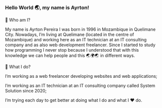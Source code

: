 ### Hello World 🌏, my name is Ayrton!

<!--
**AyrtonPereira1996/AyrtonPereira1996** is a ✨ _special_ ✨ repository because its `README.md` (this file) appears on your GitHub profile.


Here are some ideas to get you started:

- 🔭 I’m currently working on ...
- 🌱 I’m currently learning ...
- 👯 I’m looking to collaborate on ...
- 🤔 I’m looking for help with ...
- 💬 Ask me about ...
- 📫 How to reach me: ...
- 😄 Pronouns: ...
- ⚡ Fun fact: ...
-->

🤔 Who am I?

My name is Ayrton Pereira I was born in 1996 in Mozambique in Quelimane City. Nowadays, I’m living at Quelimane (located in the centre of Mozambique) and working here as an IT technician at an IT consulting company and as also web development freelancer. Since I started to study how programming I never stop because I understood that with this knowledge we can help people and this 🌏🌍🌏 in different ways.

🤔 What I do?

I’m working as a web freelancer developing websites and web applications;

I’m working as an IT technician at an IT consulting company called System Solution since 2020;

I’m trying each day to get better at doing what I do and what I ♥️ do.

